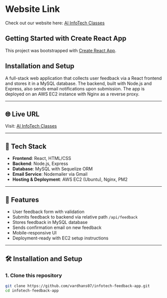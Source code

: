 # Website Link

Check out our website here: [AI InfoTech Classes](https://aiinfotechclasess.netlify.app/)

## Getting Started with Create React App

This project was bootstrapped with [Create React App](https://github.com/facebook/create-react-app).

## Installation and Setup

A full-stack web application that collects user feedback via a React frontend and stores it in a MySQL database. The backend, built with Node.js and Express, also sends email notifications upon submission. The app is deployed on an AWS EC2 instance with Nginx as a reverse proxy.

---

## 🌐 Live URL

Visit: [AI InfoTech Classes](https://aiinfotechclasess.netlify.app/)

---

## 🧰 Tech Stack

- **Frontend**: React, HTML/CSS
- **Backend**: Node.js, Express
- **Database**: MySQL with Sequelize ORM
- **Email Service**: Nodemailer via Gmail
- **Hosting & Deployment**: AWS EC2 (Ubuntu), Nginx, PM2

---

## 🚀 Features

- User feedback form with validation
- Submits feedback to backend via relative path `/api/feedback`
- Stores feedback in MySQL database
- Sends confirmation email on new feedback
- Mobile-responsive UI
- Deployment-ready with EC2 setup instructions

---

## 🛠️ Installation and Setup

### 1. Clone this repository
```bash
git clone https://github.com/vardhans07/infotech-feedback-app.git
cd infotech-feedback-app

